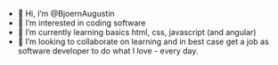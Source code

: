 - 👋 Hi, I’m @BjoernAugustin
- 👀 I’m interested in coding software
- 🌱 I’m currently learning basics html, css, javascript (and angular)
- 💞️ I’m looking to collaborate on learning and in best case get a job as software developer to do what I love - every day.

<!---
BjoernAugustin/BjoernAugustin is a ✨ special ✨ repository because its `README.md` (this file) appears on your GitHub profile.
You can click the Preview link to take a look at your changes.
--->
